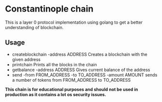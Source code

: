 # Constantinople chain
This is a layer 0 protocol implementation using golang to get a better understanding of blockchain.
## Usage
- createblockchain -address ADDRESS
Creates a blockchain with the given address
- printchain 
Prints all the blocks in the chain
- getbalance -address ADDRESS
Gives current balance of the address
- send -from FROM_ADDRESS -to TO_ADDRESS -amount AMOUNT
sends a number of tokens from FROM_ADDRESS to TO_ADDRESS

**This chain is for educational purposes and should not be used in production as it contains a lot os security issues.**